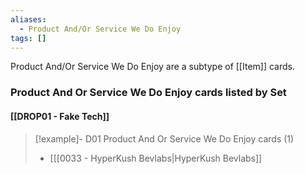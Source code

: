 ```yaml
---
aliases:
  - Product And/Or Service We Do Enjoy
tags: []
---
```

Product And/Or Service We Do Enjoy are a subtype of [[Item]] cards.


### Product And Or Service We Do Enjoy cards listed by Set

#### [[DROP01 - Fake Tech]]  

> [!example]- D01 Product And Or Service We Do Enjoy cards (1)
>  - [[[0033 - HyperKush Bevlabs|HyperKush Bevlabs]]


